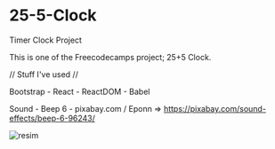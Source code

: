 # 25-5-Clock
Timer Clock Project

This is one of the Freecodecamps project; 25+5 Clock.

// Stuff I've used //

Bootstrap - React - ReactDOM - Babel

Sound - Beep 6 - pixabay.com / Eponn => https://pixabay.com/sound-effects/beep-6-96243/

![resim](https://user-images.githubusercontent.com/73298240/211889391-26aab897-f5e3-4b7f-a5f1-79e6dd46381e.png)

